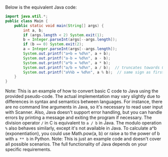 Below is the equivalent Java code:
```java
import java.util.*;
public class Main {
    public static void main(String[] args) {
        int a, b;
        if (args.length < 2) System.exit(1);
        b = Integer.parseInt(args[--args.length]);
        if (b == 0) System.exit(2);
        a = Integer.parseInt(args[--args.length]);
        System.out.printf("a+b = %d%n", a + b);
        System.out.printf("a-b = %d%n", a - b);
        System.out.printf("a*b = %d%n", a * b);
        System.out.printf("a/b = %d%n", a / b);  // truncates towards 0 (in Java 8) 
        System.out.printf("a%%b = %d%n", a % b);  // same sign as first operand (in Java 8) 
    }
}
```
Note: This is an example of how to convert basic C code to Java using the provided pseudo-code. The actual implementation may vary slightly due to differences in syntax and semantics between languages. For instance, there are no command line arguments in Java, so it's necessary to read user input with Scanner. Also, Java doesn't support error handling, but you can handle errors by printing a message and exiting the program if necessary.
The division operator `/` in C is equivalent to `a / b` in Java. The modulo operation `%` also behaves similarly, except it's not available in Java. To calculate a^b (exponentiation), you could use Math.pow(a, b) or raise a to the power of b with `a ** b` in Python.
Note: This is just an example code and doesn't cover all possible scenarios. The full functionality of Java depends on your specific requirements.
